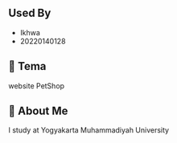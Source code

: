 ## Used By
- Ikhwa
- 20220140128

## 🚀 Tema
website PetShop
 
## 🚀 About Me
I study at Yogyakarta Muhammadiyah University

